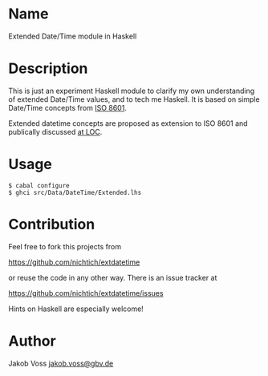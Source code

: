 # Name
Extended Date/Time module in Haskell

# Description
This is just an experiment Haskell module to clarify my own understanding
of extended Date/Time values, and to tech me Haskell. It is based on simple
Date/Time concepts from [ISO 8601](http://xml.coverpages.org/ISO-FDIS-8601.pdf).

Extended datetime concepts are proposed as extension to ISO 8601 and 
publically discussed [at LOC](http://www.loc.gov/standards/datetime/).

# Usage

    $ cabal configure
    $ ghci src/Data/DateTime/Extended.lhs

# Contribution
Feel free to fork this projects from 

https://github.com/nichtich/extdatetime

or reuse the code in any other way. There is an issue tracker at

https://github.com/nichtich/extdatetime/issues

Hints on Haskell are especially welcome!

# Author
Jakob Voss <jakob.voss@gbv.de>
